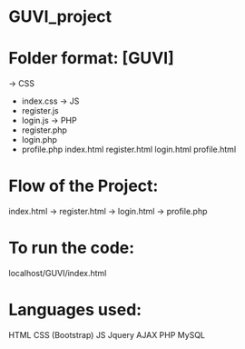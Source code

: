 # GUVI_project

# Folder format: [GUVI]
-> CSS
   - index.css
-> JS
   - register.js
   - login.js
-> PHP
   - register.php
   - login.php
   - profile.php
index.html
register.html
login.html
profile.html

# Flow of the Project:
index.html -> register.html -> login.html -> profile.php

# To run the code:
localhost/GUVI/index.html

# Languages used:
HTML
CSS (Bootstrap)
JS
Jquery AJAX
PHP
MySQL
